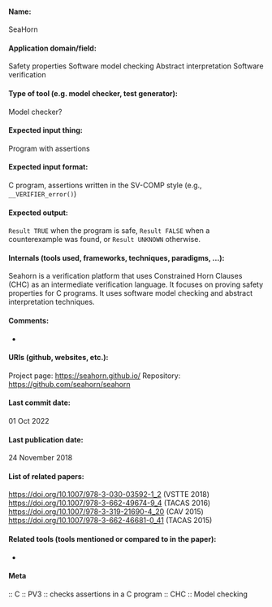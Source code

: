 #### Name:
SeaHorn

#### Application domain/field:
Safety properties
Software model checking
Abstract interpretation
Software verification

#### Type of tool (e.g. model checker, test generator):
Model checker?

#### Expected input thing:
Program with assertions

#### Expected input format:
C program, assertions written in the SV-COMP style (e.g., `__VERIFIER_error()`)

#### Expected output:
`Result TRUE` when the program is safe, `Result FALSE` when a counterexample was found, or `Result UNKNOWN` otherwise.

#### Internals (tools used, frameworks, techniques, paradigms, ...):
Seahorn is a verification platform that uses Constrained Horn Clauses (CHC) as an intermediate verification language. It focuses on proving safety properties for C programs.
It uses software model checking and abstract interpretation techniques.

#### Comments:
-

#### URIs (github, websites, etc.):
Project page: https://seahorn.github.io/
Repository: https://github.com/seahorn/seahorn

#### Last commit date:
01 Oct 2022

#### Last publication date:
24 November 2018

#### List of related papers:
https://doi.org/10.1007/978-3-030-03592-1_2 (VSTTE 2018)
https://doi.org/10.1007/978-3-662-49674-9_4 (TACAS 2016)
https://doi.org/10.1007/978-3-319-21690-4_20 (CAV 2015)
https://doi.org/10.1007/978-3-662-46681-0_41 (TACAS 2015)

#### Related tools (tools mentioned or compared to in the paper):
-

#### Meta
:: C
:: PV3 :: checks assertions in a C program
:: CHC
:: Model checking